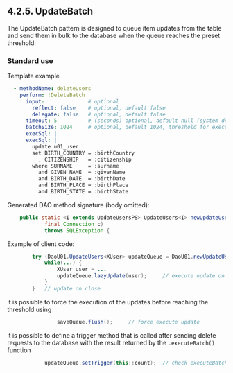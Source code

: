 ## 4.2.5. UpdateBatch

The UpdateBatch pattern is designed to queue item updates from the table and send them in bulk to the database when the queue reaches the preset threshold.

### Standard use

Template example

~~~yaml
  - methodName: deleteUsers
    perform: !DeleteBatch
      input:              # optional
        reflect: false    # optional, default false
        delegate: false   # optional, default false
      timeout: 5          # (seconds) optional, default null (system default)
      batchSize: 1024     # optional, default 1024, threshold for execute
      execSql: |
      execSql: |
        update u01_user
        set BIRTH_COUNTRY = :birthCountry
          , CITIZENSHIP   = :citizenship
        where SURNAME     = :surname
          and GIVEN_NAME  = :givenName
          and BIRTH_DATE  = :birthDate
          and BIRTH_PLACE = :birthPlace
          and BIRTH_STATE = :birthState
~~~

Generated DAO method signature (body omitted):

~~~java
    public static <I extends UpdateUsersPS> UpdateUsers<I> newUpdateUsers(
            final Connection c)
            throws SQLException {
~~~

Example of client code:

~~~java
        try (DaoU01.UpdateUsers<XUser> updateQueue = DaoU01.newUpdateUsers(c)) {
            while(...) {
                XUser user = ...
                updateQueue.lazyUpdate(user);     // execute update on threshold
            }
        }   // update on close
~~~

it is possible to force the execution of the updates before reaching the threshold using

~~~java
                saveQueue.flush();     // force execute update
~~~

it is possible to define a trigger method that is called after sending delete requests to the database with the result returned by the `.executeBatch()` function

~~~java
            updateQueue.setTrigger(this::count);  // check executeBatch() result
~~~
